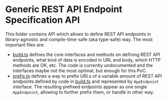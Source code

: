 # Generic REST API Endpoint Specification API
This folder contains API which allows to define REST API endpoints in library-agnostic and compile-time-safe (aka type-safe) way.
The most important files are:
- [build.ts](./build.ts) defines the core interfaces and methods on defining REST API endpoints, what kind of data is encoded in URL and body, which HTTP methods are OK, etc.
  The code is currently undocumented and the interfaces maybe not the most optimal, but enough for this PoC.
- [prefix.ts](./prefix.ts) defines a way to prefix URLs of a variable amount of REST API endpoints defined by code in [build.ts](./build.ts) and represented by `AppEndpoint` interface.
  The resulting prefixed endpoints appear as one single `AppEndpoint`, allowing to further prefix them, or handle in other way.
